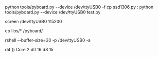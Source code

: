 python tools/pyboard.py --device /dev/ttyUSB0 -f cp ssd1306.py :
python tools/pyboard.py --device /dev/ttyUSB0 test.py

screen /dev/ttyUSB0 115200


cp libs/* /pyboard/



rshell --buffer-size=30 -p /dev/ttyUSB0 -a


 d4 () Core 2
 d0 16
 d8 15
